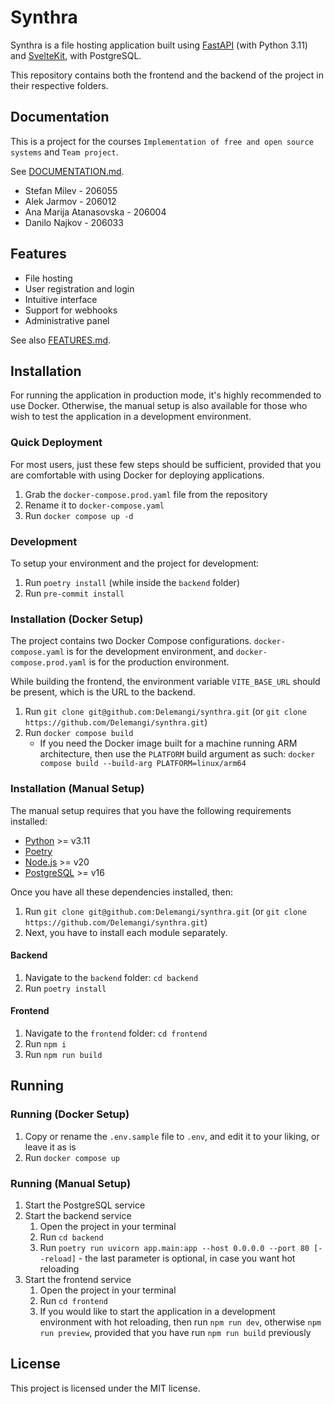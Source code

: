 # Synthra

Synthra is a file hosting application built using [FastAPI](https://github.com/tiangolo/fastapi) (with Python 3.11) and [SvelteKit](https://github.com/sveltejs/kit), with PostgreSQL.

This repository contains both the frontend and the backend of the project in their respective folders.

## Documentation

This is a project for the courses `Implementation of free and open source systems` and `Team project`.

See [DOCUMENTATION.md](docs/DOCUMENTATION.md).

- Stefan Milev - 206055
- Alek Jarmov - 206012
- Ana Marija Atanasovska - 206004
- Danilo Najkov - 206033

## Features

- File hosting
- User registration and login
- Intuitive interface
- Support for webhooks
- Administrative panel

See also [FEATURES.md](docs/FEATURES.md).

## Installation

For running the application in production mode, it's highly recommended to use Docker. Otherwise, the manual setup is also available for those who wish to test the application in a development environment.

### Quick Deployment

For most users, just these few steps should be sufficient, provided that you are comfortable with using Docker for deploying applications.

1. Grab the `docker-compose.prod.yaml` file from the repository
2. Rename it to `docker-compose.yaml`
3. Run `docker compose up -d`

### Development

To setup your environment and the project for development:

1. Run `poetry install` (while inside the `backend` folder)
2. Run `pre-commit install`

### Installation (Docker Setup)

The project contains two Docker Compose configurations. `docker-compose.yaml` is for the development environment, and `docker-compose.prod.yaml` is for the production environment.

While building the frontend, the environment variable `VITE_BASE_URL` should be present, which is the URL to the backend.

1. Run `git clone git@github.com:Delemangi/synthra.git` (or `git clone https://github.com/Delemangi/synthra.git`)
2. Run `docker compose build`
   - If you need the Docker image built for a machine running ARM architecture, then use the `PLATFORM` build argument as such: `docker compose build --build-arg PLATFORM=linux/arm64`

### Installation (Manual Setup)

The manual setup requires that you have the following requirements installed:

- [Python](https://www.python.org/) >= v3.11
- [Poetry](https://python-poetry.org/)
- [Node.js](https://nodejs.org/en) >= v20
- [PostgreSQL](https://www.postgresql.org/) >= v16

Once you have all these dependencies installed, then:

1. Run `git clone git@github.com:Delemangi/synthra.git` (or `git clone https://github.com/Delemangi/synthra.git`)
2. Next, you have to install each module separately.

#### Backend

1. Navigate to the `backend` folder: `cd backend`
2. Run `poetry install`

#### Frontend

1. Navigate to the `frontend` folder: `cd frontend`
2. Run `npm i`
3. Run `npm run build`

## Running

### Running (Docker Setup)

1. Copy or rename the `.env.sample` file to `.env`, and edit it to your liking, or leave it as is
2. Run `docker compose up`

### Running (Manual Setup)

1. Start the PostgreSQL service
2. Start the backend service
   1. Open the project in your terminal
   2. Run `cd backend`
   3. Run `poetry run uvicorn app.main:app --host 0.0.0.0 --port 80 [--reload]` - the last parameter is optional, in case you want hot reloading
3. Start the frontend service
   1. Open the project in your terminal
   2. Run `cd frontend`
   3. If you would like to start the application in a development environment with hot reloading, then run `npm run dev`, otherwise `npm run preview`, provided that you have run `npm run build` previously

## License

This project is licensed under the MIT license.
